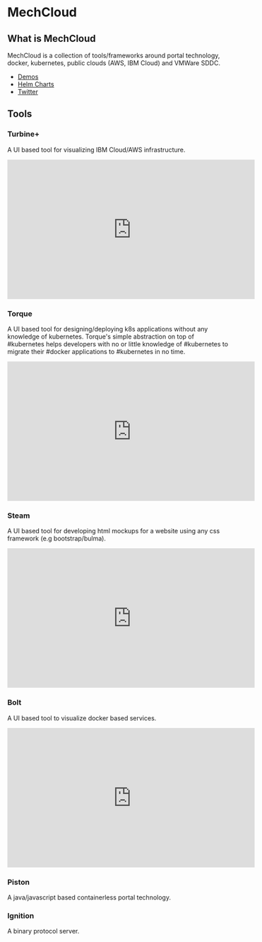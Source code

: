# MechCloud

## What is MechCloud
MechCloud is a collection of tools/frameworks around portal technology, docker, kubernetes, public clouds (AWS, IBM Cloud) and VMWare SDDC. 
* [Demos](https://tinyurl.com/ycrzvje7)
* [Helm Charts](https://github.com/mechcloud/mechcloud-helm-charts)
* [Twitter](https://twitter.com/mech_cloud)


## Tools
### Turbine+
A UI based tool for visualizing IBM Cloud/AWS infrastructure.

<iframe width="560" height="315" src="https://www.youtube.com/embed/aD-BYCE-oy8" frameborder="0" allow="accelerometer; autoplay; clipboard-write; encrypted-media; gyroscope; picture-in-picture" allowfullscreen></iframe>

### Torque
A UI based tool for designing/deploying k8s applications without any knowledge of kubernetes. Torque's simple abstraction on top of #kubernetes helps developers with no or little knowledge of #kubernetes to migrate their #docker applications to #kubernetes in no time.

<iframe width="560" height="315" src="https://www.youtube.com/embed/kkB7aNI3oek" frameborder="0" allow="accelerometer; autoplay; encrypted-media; gyroscope; picture-in-picture" allowfullscreen></iframe>

### Steam
A UI based tool for developing html mockups for a website using any css framework (e.g bootstrap/bulma).

<iframe width="560" height="315" src="https://www.youtube.com/embed/noBoPJf3VhA" frameborder="0" allow="accelerometer; autoplay; clipboard-write; encrypted-media; gyroscope; picture-in-picture" allowfullscreen></iframe>

### Bolt
A UI based tool to visualize docker based services.

<iframe width="560" height="315" src="https://www.youtube.com/embed/0MQy0DwUyi0" frameborder="0" allow="accelerometer; autoplay; clipboard-write; encrypted-media; gyroscope; picture-in-picture" allowfullscreen></iframe>

### Piston
A java/javascript based containerless portal technology.

### Ignition
A binary protocol server.
